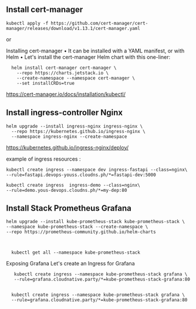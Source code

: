 ## Install cert-manager
    kubectl apply -f https://github.com/cert-manager/cert-manager/releases/download/v1.13.1/cert-manager.yaml

or 

Installing cert-manager
	• It can be installed with a YAML manifest, or with Helm
	• Let's install the cert-manager Helm chart with this one-liner:


      helm install cert-manager cert-manager \
        --repo https://charts.jetstack.io \
        --create-namespace --namespace cert-manager \
        --set installCRDs=true

 
<https://cert-manager.io/docs/installation/kubectl/> 

  


## Install ingress-controller Nginx


    helm upgrade --install ingress-nginx ingress-nginx \
      --repo https://kubernetes.github.io/ingress-nginx \
      --namespace ingress-nginx --create-namespace 
      

  <https://kubernetes.github.io/ingress-nginx/deploy/> 
   
example of ingress resources : 

    kubectl create ingress --namespace dev ingress-fastapi --class=nginx\
    --rule=fastapi.devops-youss.cloudns.ph/*=fastapi-dev:5000

    kubectl create ingress  ingress-demo --class=nginx\
    --rule=demo.yous-devops.cloudns.ph/*=my-dep:80


##  Install Stack Prometheus Grafana


    helm upgrade --install kube-prometheus-stack kube-prometheus-stack \
    --namespace kube-prometheus-stack --create-namespace \
    --repo https://prometheus-community.github.io/helm-charts
    	
     
  
      kubectl get all --namespace kube-prometheus-stack

     

Exposing Grafana
	Let's create an Ingress for Grafana
 
       kubectl create ingress --namespace kube-prometheus-stack grafana \
       --rule=grafana.cloudnative.party/*=kube-prometheus-stack-grafana:80
        
        	
      kubectl create ingress --namespace kube-prometheus-stack grafana \
      --rule=grafana.cloudnative.party/*=kube-prometheus-stack-grafana:80







